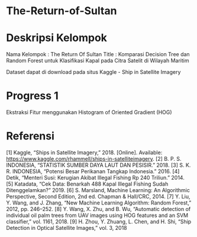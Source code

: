 # The-Return-of-Sultan

# Deskripsi Kelompok
Nama Kelompok : The Return Of Sultan
Title : Komparasi Decision Tree dan Random Forest untuk Klasifikasi Kapal pada Citra Satelit di Wilayah Maritim

Dataset dapat di download pada situs Kaggle - Ship in Satellite Imagery

# Progress 1
Ekstraksi Fitur menggunakan Histogram of Oriented Gradient (HOG)

# Referensi
[1] Kaggle, “Ships in Satellite Imagery,” 2018. [Online]. Available: https://www.kaggle.com/rhammell/ships-in-satelliteimagery.
[2] B. P. S. INDONESIA, “STATISTIK SUMBER DAYA LAUT DAN PESISIR.” 2018.
[3] S. K. R. INDONESIA, “Potensi Besar Perikanan Tangkap Indonesia.” 2016.
[4] Detik, “Menteri Susi: Kerugian Akibat Illegal Fishing Rp 240 Triliun.” 2014.
[5] Katadata, “Cek Data: Benarkah 488 Kapal Illegal Fishing Sudah Ditenggelamkan?” 2019.
[6] S. Marsland, Machine Learning: An Algorithmic Perspective, Second Edition, 2nd ed. Chapman & Hall/CRC, 2014.
[7] Y. Liu, Y. Wang, and J. Zhang, “New Machine Learning Algorithm: Random Forest,” 2012, pp. 246–252.
[8] Y. Wang, X. Zhu, and B. Wu, “Automatic detection of individual oil palm trees from UAV images using HOG features
and an SVM classifier,” vol. 1161, 2018.
[9] H. Zhou, Y. Zhuang, L. Chen, and H. Shi, “Ship Detection in Optical Satellite Images,” vol. 3, 2018